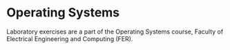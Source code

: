 # Operating Systems

Laboratory exercises are a part of the Operating Systems course, Faculty of Electrical Engineering and Computing (FER).

